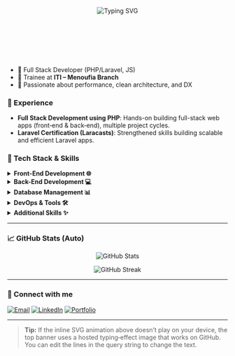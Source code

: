 <!-- Animated GitHub Profile README for ABDULLAH TALLAT -->

<p align="center">
  <img src="https://readme-typing-svg.demolab.com?font=Fira+Code&weight=700&size=32&pause=800&color=36BCF7&center=true&vCenter=true&width=900&lines=👋+Hi%2C+I'm+ABDULLAH+TALLAT;Full+Stack+Developer+(PHP%2FLaravel);Always+learning+%26+building+🚀" alt="Typing SVG" />
</p>

<!-- Terminal-style typing animation (inline SVG) -->

<p align="center">
  <svg viewBox="0 0 900 160" width="100%" height="160" xmlns="http://www.w3.org

---

### 🌟 About Me

* 🎯 Full Stack Developer (PHP/Laravel, JS)
* 📍 Trainee at **ITI – Menoufia Branch**
* 🧠 Passionate about performance, clean architecture, and DX

### 💼 Experience

* **Full Stack Development using PHP**: Hands-on building full-stack web apps (front‑end & back‑end), multiple project cycles.
* **Laravel Certification (Laracasts)**: Strengthened skills building scalable and efficient Laravel apps.

### 🚀 Tech Stack & Skills

<details>
<summary><b>Front-End Development 🌐</b></summary>

* 🟧 HTML
* 🎨 CSS / SASS
* ⚙️ JavaScript
* ⚛️ React
* 🔵 Vue.js
* 📦 Bootstrap

</details>

<details>
<summary><b>Back-End Development 💻</b></summary>

* 🐘 PHP
* 🐘 Laravel
* 🌳 Node.js / ⚡ Express.js
* 🔗 REST APIs
* 🌿 Django

</details>

<details>
<summary><b>Database Management 📊</b></summary>

* 🗄️ MySQL
* 🐘 PostgreSQL
* 🍃 MongoDB
* 💾 SQLite
* 🔥 Firebase
* 🔧 Redis

</details>

<details>
<summary><b>DevOps & Tools 🛠️</b></summary>

* 🌳 Git
* 🐋 Docker
* 🔧 Jenkins
* 🌀 Nginx
* ☁️ AWS
* 🚀 Heroku

</details>

<details>
<summary><b>Additional Skills ✨</b></summary>

* ⚙️ Agile Methodologies
* 🔍 SEO Optimization
* ⚡ Web Performance
* 🎨 UX/UI Design
* 📑 Content Management Systems (CMS)

</details>

---

### 📈 GitHub Stats (Auto)

<p align="center">
  <img src="https://github-readme-stats.vercel.app/api?username=AbdullahTallat&show_icons=true&hide_title=true" alt="GitHub Stats" />
</p>
<p align="center">
  <img src="https://github-readme-streak-stats.herokuapp.com?user=AbdullahTallat" alt="GitHub Streak" />
</p>

---

### 🤝 Connect with me

<p align="left">
  <a href="mailto:abdullahtallat@example.com"><img src="https://img.shields.io/badge/Email-Contact-informational?style=for-the-badge" alt="Email"></a>
  <a href="https://www.linkedin.com/in/abdullahtallat" target="_blank"><img src="https://img.shields.io/badge/LinkedIn-Connect-blue?style=for-the-badge" alt="LinkedIn"></a>
  <a href="https://abdullahtallat.dev" target="_blank"><img src="https://img.shields.io/badge/Portfolio-Visit-success?style=for-the-badge" alt="Portfolio"></a>
</p>

---

> **Tip:** If the inline SVG animation above doesn’t play on your device, the top banner uses a hosted typing‑effect image that works on GitHub. You can edit the lines in the query string to change the text.

<!-- End of README -->
